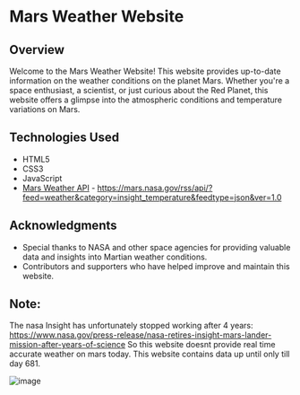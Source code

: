 # Mars Weather Website

## Overview

Welcome to the Mars Weather Website! This website provides up-to-date information on the weather conditions on the planet Mars. Whether you're a space enthusiast, a scientist, or just curious about the Red Planet, this website offers a glimpse into the atmospheric conditions and temperature variations on Mars.


## Technologies Used

- HTML5
- CSS3
- JavaScript
- [Mars Weather API](#) - https://mars.nasa.gov/rss/api/?feed=weather&category=insight_temperature&feedtype=json&ver=1.0


## Acknowledgments

- Special thanks to NASA and other space agencies for providing valuable data and insights into Martian weather conditions.
- Contributors and supporters who have helped improve and maintain this website.

## Note:
The nasa Insight has unfortunately stopped working after 4 years: https://www.nasa.gov/press-release/nasa-retires-insight-mars-lander-mission-after-years-of-science
So this website doesnt provide real time accurate weather on mars today. This website contains data up until only till day 681.


![image](https://github.com/vi2hnu/Mars-Weather-Website/assets/130527742/feece564-e0ba-4df9-8293-b95e1615b023)

